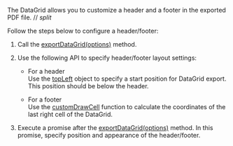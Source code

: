 The DataGrid allows you to customize a header and a footer in the exported PDF file. 
// _split_

Follow the steps below to configure a header/footer:

1. Call the [exportDataGrid(options)](/Documentation/ApiReference/Common/Utils/pdfExporter/#exportDataGridoptions) method.

2. Use the following API to specify header/footer layout settings:    

    - For a header   
    Use the [topLeft](/Documentation/ApiReference/Common/Object_Structures/PdfExportDataGridProps/topLeft/) object to specify a start position for DataGrid export. This position should be below the header.
    
    - For a footer    
    Use the [customDrawCell](/Documentation/ApiReference/Common/Object_Structures/PdfExportDataGridProps/#customDrawCell) function to calculate the coordinates of the last right cell of the DataGrid.

3. Execute a promise after the [exportDataGrid(options)](/Documentation/ApiReference/Common/Utils/pdfExporter/#exportDataGridoptions) method. In this promise, specify position and appearance of the header/footer.